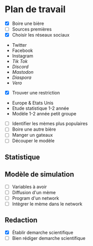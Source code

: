 # Plan de travail

- [X] Boire une bière
- [ ] Sources premières
- [X] Choisir les réseaux sociaux
* Twitter
* Facebook
* Instagram
* *Tik Tok*
* *Discord*
* *Mastodon*
* *Diaspora*
* *Vero*
- [X] Trouver une restriction
* Europe & Etats Unis
* Etude statistique 1-2 année
* Modèle 1-2 année petit groupe
- [ ] Identifier les mèmes plus populaires
- [ ] Boire une autre bière
- [ ] Manger un gateaux
- [ ] Découper le modèle

## Statistique

## Modèle de simulation
- [ ] Variables à avoir
- [ ] Diffusion d'un mème
- [ ] Program d'un network 
- [ ] Intègrer le mème dans le network

## Redaction
- [X] Établir demarche scientifique
- [ ] Bien rédiger demarche scientifique
